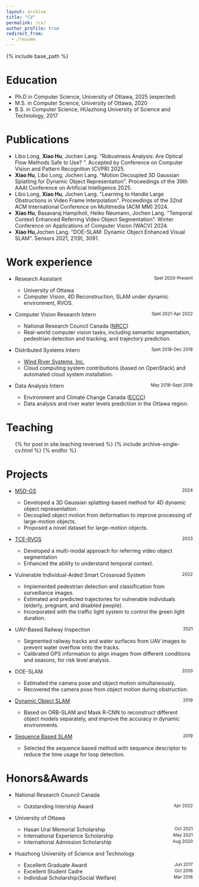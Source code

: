 ```yaml
---
layout: archive
title: "CV"
permalink: /cv/
author_profile: true
redirect_from:
  - /resume
---
```


{% include base_path %}

Education
======
* Ph.D in Computer Science, University of Ottawa, 2025 (expected)
* M.S. in Computer Science, University of Ottawa, 2020
* B.S. in Computer Science, HUazhong University of Science and Technology, 2017

Publications
======
* Libo Long, **Xiao Hu**, Jochen Lang. "Robustness Analysis: Are Optical Flow Methods Safe to Use? ". Accepted by Conference on Computer Vision and Pattern Recognition (CVPR) 2025.
* **Xiao Hu**, Libo Long, Jochen Lang. "Motion Decoupled 3D Gaussian Splatting for Dynamic Object Representation". Proceedings of the 39th AAAI Conference on Artificial Intelligence 2025.
* Libo Long, **Xiao Hu**, Jochen Lang. "Learning to Handle Large Obstructions in Video Frame Interpolation". Proceedings of the 32nd ACM International Conference on Multimedia (ACM MM) 2024.
* **Xiao Hu**, Basavaraj Hampiholi, Heiko Neumann, Jochen Lang. "Temporal Context Enhanced Referring Video Object Segmentation". Winter Conference on Applications of Computer Vision (WACV) 2024.
* **Xiao Hu**,Jochen Lang. "DOE-SLAM: Dynamic Object Enhanced Visual SLAM". Sensors 2021, 21(9), 3091.


Work experience
======
* Research Assistant <span style="float: right;"><small>Spet 2020-Present</small></span>
  * University of Ottawa
  * Computer Vision, 4D Reconstruction, SLAM under dynamic environment, RVOS.

* Computer Vision Research Intern <span style="float: right;"><small>Spet 2021-Apr 2022</small></span>
  * National Research Council Canada ([NRCC](https://nrc.canada.ca/en))
  * Real-world computer vision tasks, including semantic segmentation, pedestrian detection and tracking, and trajectory prediction.

* Distributed Systems Intern <span style="float: right;"><small>Spet 2018-Dec 2018</small></span>
  * [Wind River Systems, Inc.](https://www.windriver.com/)
  * Cloud computing system contributions (based on OpenStack) and automated cloud system installation.
    
* Data Analysis Intern <span style="float: right;"><small>May 2018-Sept 2018</small></span>
  * Environment and Climate Change Canada ([ECCC](https://www.canada.ca/en/environment-climate-change.html))
  * Data analysis and river water levels prediction in the Ottawa region.
  
Teaching
======
  <ul>{% for post in site.teaching reversed %}
    {% include archive-single-cv.html %}
  {% endfor %}</ul>

Projects
======
* [M5D-GS](https://github.com/haliphinx/M5D-GS) <span style="float: right;"><small>2024</small></span>
  * Developed a 3D Gaussian splatting-based method for 4D dynamic object representation.
  * Decoupled object motion from deformation to improve processing of large-motion objects.
  * Proposed a novel dataset for large-motion objects.

* [TCE-RVOS](https://github.com/haliphinx/TCE-RVOS) <span style="float: right;"><small>2023</small></span>
  * Developed a multi-modal approach for referring video object segmentation
  * Enhanced the ability to understand temporal context.

* Vulnerable Individual-Aided Smart Crossroad System <span style="float: right;"><small>2022</small></span>
  * Implemented pedestrian detection and classification from surveillance images.
  * Estimated and predicted trajectories for vulnerable individuals (elderly, pregnant, and disabled people).
  * Incorporated with the traffic light system to control the green light duration.
 
* UAV-Based Railway Inspection <span style="float: right;"><small>2021</small></span>
  * Segmented railway tracks and water surfaces from UAV images to prevent water overflow onto the tracks.
  * Calibrated GPS information to align images from different conditions and seasons, for risk level analysis.

* DOE-SLAM <span style="float: right;"><small>2020</small></span>
  * Estimated the camera pose and object motion simultaneously.
  * Recovered the camera pose from object motion during obstruction.

* [Dynamic Object SLAM](https://github.com/haliphinx/Object_ORB_SLAM) <span style="float: right;"><small>2019</small></span>
  * Based on ORB-SLAM and Mask R-CNN to reconstruct different object models separately, and improve the accuracy in dynamic environments.

* [Sequence Based SLAM](https://github.com/haliphinx/SEQ_ORB_SLAM2) <span style="float: right;"><small>2019</small></span>
  * Selected the sequence based method with sequence descriptor to reduce the time usage for loop detection.  

Honors&Awards
======
* National Research Council Canada
  * Outstanding Intership Award <span style="float: right;"><small>Apr 2022</small></span>
  
* University of Ottawa
  * Hasan Ural Memorial Scholarship <span style="float: right;"><small>Oct 2021</small></span>
  * International Experience Scholarship <span style="float: right;"><small>May 2021</small></span>
  * International Admission Scholarship  <span style="float: right;"><small>Aug 2020</small></span>
  
* Huazhong University of Science and Technology
  * Excellent Graduate Award <span style="float: right;"><small>Jun 2017</small></span>
  * Excellent Student Cadre <span style="float: right;"><small>Oct 2016</small></span>
  * Individual Scholarship(Social Welfare)  <span style="float: right;"><small>Mar 2016</small></span>
